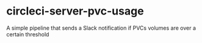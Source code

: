 # circleci-server-pvc-usage
A simple pipeline that sends a Slack notification if PVCs volumes are over a certain threshold
